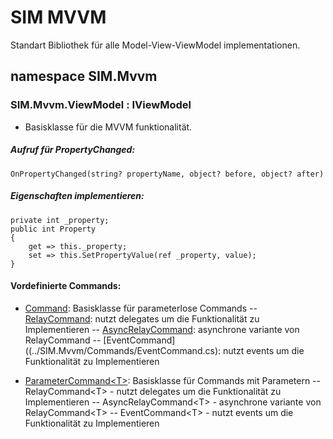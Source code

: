 # SIM MVVM
Standart Bibliothek für alle Model-View-ViewModel implementationen.
## namespace SIM.Mvvm
### SIM.Mvvm.ViewModel : IViewModel
- Basisklasse für  die MVVM funktionalität.
##### Aufruf für PropertyChanged:
 
    OnPropertyChanged(string? propertyName, object? before, object? after)

##### Eigenschaften implementieren:
    private int _property;
    public int Property
    {
        get => this._property;
        set => this.SetPropertyValue(ref _property, value);
    }

#### Vordefinierte Commands:
- [Command](../SIM.Mvvm/Commands/Abstract/Command.cs): Basisklasse für parameterlose Commands
-- [RelayCommand](../SIM.Mvvm/Commands/RelayCommand.cs): nutzt delegates um die Funktionalität zu Implementieren
-- [AsyncRelayCommand](../SIM.Mvvm/Commands/AsyncRelayCommand.cs): asynchrone variante von RelayCommand
-- [EventCommand]((../SIM.Mvvm/Commands/EventCommand.cs): nutzt events um die Funktionalität zu Implementieren

- [ParameterCommand\<T\>](../SIM.Mvvm/Commands/Abstract/ParameterCommand\{T\}.cs): Basisklasse für  Commands mit Parametern
-- RelayCommand\<T\> - nutzt delegates um die Funktionalität zu Implementieren
-- AsyncRelayCommand\<T\> - asynchrone variante von RelayCommand\<T\>
-- EventCommand\<T\> - nutzt events um die Funktionalität zu Implementieren

